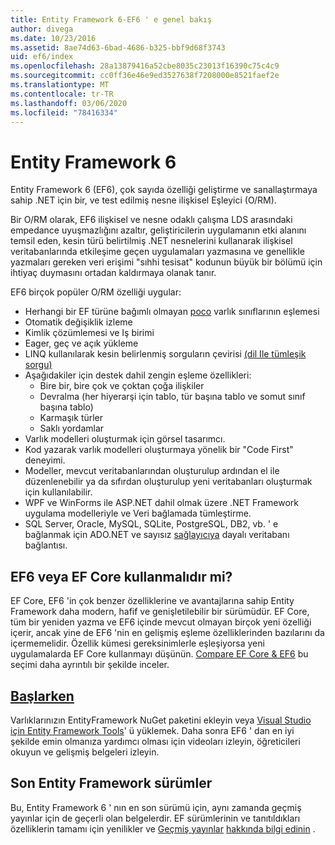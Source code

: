 ```yaml
---
title: Entity Framework 6-EF6 ' e genel bakış
author: divega
ms.date: 10/23/2016
ms.assetid: 8ae74d63-6bad-4686-b325-bbf9d68f3743
uid: ef6/index
ms.openlocfilehash: 28a13879416a52cbe8035c23013f16390c75c4c9
ms.sourcegitcommit: cc0ff36e46e9ed3527638f7208000e8521faef2e
ms.translationtype: MT
ms.contentlocale: tr-TR
ms.lasthandoff: 03/06/2020
ms.locfileid: "78416334"
---
```

# <a name="entity-framework-6"></a>Entity Framework 6
Entity Framework 6 (EF6), çok sayıda özelliği geliştirme ve sanallaştırmaya sahip .NET için bir, ve test edilmiş nesne ilişkisel Eşleyici (O/RM).

Bir O/RM olarak, EF6 ilişkisel ve nesne odaklı çalışma LDS arasındaki empedance uyuşmazlığını azaltır, geliştiricilerin uygulamanın etki alanını temsil eden, kesin türü belirtilmiş .NET nesnelerini kullanarak ilişkisel veritabanlarında etkileşime geçen uygulamaları yazmasına ve genellikle yazmaları gereken veri erişimi "sıhhi tesisat" kodunun büyük bir bölümü için ihtiyaç duymasını ortadan kaldırmaya olanak tanır.

EF6 birçok popüler O/RM özelliği uygular:
- Herhangi bir EF türüne bağımlı olmayan [poco](xref:ef6/resources/glossary#poco) varlık sınıflarının eşlemesi
- Otomatik değişiklik izleme
- Kimlik çözümlemesi ve Iş birimi
- Eager, geç ve açık yükleme
- LINQ kullanılarak kesin belirlenmiş sorguların çevirisi [(dil Ile tümleşik sorgu)](https://aka.ms/AA6hsvu)
- Aşağıdakiler için destek dahil zengin eşleme özellikleri:
  - Bire bir, bire çok ve çoktan çoğa ilişkiler
  - Devralma (her hiyerarşi için tablo, tür başına tablo ve somut sınıf başına tablo)
  - Karmaşık türler
  - Saklı yordamlar
- Varlık modelleri oluşturmak için görsel tasarımcı.
- Kod yazarak varlık modelleri oluşturmaya yönelik bir "Code First" deneyimi.
- Modeller, mevcut veritabanlarından oluşturulup ardından el ile düzenlenebilir ya da sıfırdan oluşturulup yeni veritabanları oluşturmak için kullanılabilir.
- WPF ve WinForms ile ASP.NET dahil olmak üzere .NET Framework uygulama modelleriyle ve Veri bağlamada tümleştirme.
- SQL Server, Oracle, MySQL, SQLite, PostgreSQL, DB2, vb. ' e bağlanmak için ADO.NET ve sayısız [sağlayıcıya](xref:ef6/fundamentals/providers/index) dayalı veritabanı bağlantısı.

## <a name="should-i-use-ef6-or-ef-core"></a>EF6 veya EF Core kullanmalıdır mi?

EF Core, EF6 'in çok benzer özelliklerine ve avantajlarına sahip Entity Framework daha modern, hafif ve genişletilebilir bir sürümüdür.
EF Core, tüm bir yeniden yazma ve EF6 içinde mevcut olmayan birçok yeni özelliği içerir, ancak yine de EF6 'nin en gelişmiş eşleme özelliklerinden bazılarını da içermemelidir.
Özellik kümesi gereksinimlerle eşleşiyorsa yeni uygulamalarda EF Core kullanmayı düşünün.
[Compare EF Core &AMP; EF6](xref:efcore-and-ef6/index) bu seçimi daha ayrıntılı bir şekilde inceler.

## <a name="get-started"></a>[Başlarken](xref:ef6/get-started)

Varlıklarınızın EntityFramework NuGet paketini ekleyin veya [Visual Studio için Entity Framework Tools](https://aka.ms/AA6i8c5)' ü yüklemek. Daha sonra EF6 ' dan en iyi şekilde emin olmanıza yardımcı olması için videoları izleyin, öğreticileri okuyun ve gelişmiş belgeleri izleyin.

## <a name="past-entity-framework-versions"></a>Son Entity Framework sürümler

Bu, Entity Framework 6 ' nın en son sürümü için, aynı zamanda geçmiş yayınlar için de geçerli olan belgelerdir.
EF sürümlerinin ve tanıtıldıkları özelliklerin tamamı için yenilikler ve [Geçmiş yayınlar](xref:ef6/what-is-new/past-releases) [hakkında bilgi edinin](xref:ef6/what-is-new/index) .

